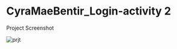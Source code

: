 # CyraMaeBentir_Login-activity 2

Project Screenshot

![prjt](https://user-images.githubusercontent.com/102500782/182994674-0a6d6142-e4c1-4865-a71b-df65ede8e2f8.jpg)
